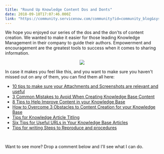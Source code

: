 ```yaml
---
title: "Round Up Knowledge Content Dos and Donts"
date: 2018-09-18T17:07:46.000Z
link: "https://community.servicenow.com/community?id=community_blog&sys_id=162d25badba827c0fece0b55ca96195a"
---
```

<p>We hope you enjoyed our series of the dos and the don&#39;ts of content creation. We wanted to make it easier for those leading Knowledge Management in their company to guide their authors. Empowerment and encouragement are the greatest tools to success when it comes to sharing information.</p>
<center>
<p><img style="max-width: 75%; max-height: 360px;" src="26dce53adba827c0fece0b55ca961930.iix" /></p>
</center>
<p>In case it makes you feel like this, and you want to make sure you haven&#39;t missed out on any of them, you can find them all here:</p>
<ul><li><a title="10 tips to make sure your Attachments and Screenshots are relevant and useful" href="community?id&#61;community_blog&amp;sys_id&#61;106ff4acdbef53c00be6a345ca961939" rel="nofollow">10 tips to make sure your Attachments and Screenshots are relevant and useful</a></li><li><a title="3 Common Mistakes to Avoid When Creating Knowledge Base Content" href="community?id&#61;community_blog&amp;sys_id&#61;3008f5ebdb7b574067a72926ca961981" rel="nofollow">3 Common Mistakes to Avoid When Creating Knowledge Base Content</a></li><li><a title=" 8 Tips to Help Improve Content in your Knowledge Base" href="community?id&#61;community_blog&amp;sys_id&#61;e53569afdb1757800be6a345ca9619f5" rel="nofollow"> 8 Tips to Help Improve Content in your Knowledge Base</a></li><li><a title=" How to Overcome 3 Obstacles to Content Creation for your Knowledge Base" href="community?id&#61;community_blog&amp;sys_id&#61;767475a9db4427008e7c2926ca961954" rel="nofollow"> How to Overcome 3 Obstacles to Content Creation for your Knowledge Base</a></li><li><a title="Tips for Knowledge Article Titling" href="community?id&#61;community_blog&amp;sys_id&#61;feb7b87bdb442744fece0b55ca96193e" rel="nofollow">Tips for Knowledge Article Titling</a></li><li><a title=" Six Tips for Useful URLs in Your Knowledge Base Articles" href="community?id&#61;community_blog&amp;sys_id&#61;f894634bdbe79384feb1a851ca96191b" rel="nofollow"> Six Tips for Useful URLs in Your Knowledge Base Articles</a></li><li><a title=" Tips for writing Steps to Reproduce and procedures" href="community?id&#61;community_blog&amp;sys_id&#61;cdf6d762dbaf97441cd8a345ca961932" rel="nofollow"> Tips for writing Steps to Reproduce and procedures</a></li></ul>
<p> </p>
<p>Want to see more? Drop a comment below and I&#39;ll see what I can do. </p>